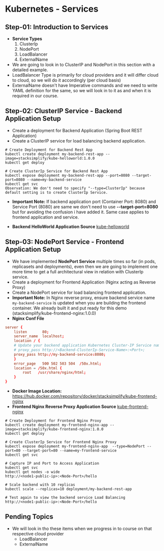 # Kubernetes - Services

## Step-01: Introduction to Services
- **Service Types**
  1. ClusterIp
  2. NodePort
  3. LoadBalancer
  4. ExternalName
- We are going to look in to ClusterIP and NodePort in this section with a detailed example. 
- LoadBalancer Type is primarily for cloud providers and it will differ cloud to cloud, so we will do it accordingly (per cloud basis)
- ExternalName doesn't have Imperative commands and we need to write YAML definition for the same, so we will look in to it as and when it is required in our course. 

## Step-02: ClusterIP Service - Backend Application Setup
- Create a deployment for Backend Application (Spring Boot REST Application)
- Create a ClusterIP service for load balancing backend application. 
```
# Create Deployment for Backend Rest App
kubectl create deployment my-backend-rest-app --image=stacksimplify/kube-helloworld:1.0.0 
kubectl get deploy

# Create ClusterIp Service for Backend Rest App
kubectl expose deployment my-backend-rest-app --port=8080 --target-port=8080 --name=my-backend-service
kubectl get svc
Observation: We don't need to specify "--type=ClusterIp" because default setting is to create ClusterIp Service. 
```
- **Important Note:** If backend application port (Container Port: 8080) and Service Port (8080) are same we don't need to use **--target-port=8080** but for avoiding the confusion i have added it. Same case applies to frontend application and service. 

- **Backend HelloWorld Application Source** [kube-helloworld](../00-Docker-Images/02-kube-backend-helloworld-springboot/kube-helloworld)


## Step-03: NodePort Service - Frontend Application Setup
- We have implemented **NodePort Service** multiple times so far (in pods, replicasets and deployments), even then we are going to implement one more time to get a full architectural view in relation with ClusterIp service. 
- Create a deployment for Frontend Application (Nginx acting as Reverse Proxy)
- Create a NodePort service for load balancing frontend application. 
- **Important Note:** In Nginx reverse proxy, ensure backend service name `my-backend-service` is updated when you are building the frontend container. We already built it and put ready for this demo (stacksimplify/kube-frontend-nginx:1.0.0)
- **Nginx Conf File**
```conf
server {
    listen       80;
    server_name  localhost;
    location / {
    # Update your backend application Kubernetes Cluster-IP Service name  and port below      
    # proxy_pass http://<Backend-ClusterIp-Service-Name>:<Port>;      
    proxy_pass http://my-backend-service:8080;
    }
    error_page   500 502 503 504  /50x.html;
    location = /50x.html {
        root   /usr/share/nginx/html;
    }
}
```
- **Docker Image Location:** https://hub.docker.com/repository/docker/stacksimplify/kube-frontend-nginx
- **Frontend Nginx Reverse Proxy Application Source** [kube-frontend-nginx](../00-Docker-Images/03-kube-frontend-nginx)
```
# Create Deployment for Frontend Nginx Proxy
kubectl create deployment my-frontend-nginx-app --image=stacksimplify/kube-frontend-nginx:1.0.0 
kubectl get deploy

# Create ClusterIp Service for Frontend Nginx Proxy
kubectl expose deployment my-frontend-nginx-app  --type=NodePort --port=80 --target-port=80 --name=my-frontend-service
kubectl get svc

# Capture IP and Port to Access Application
kubectl get svc
kubectl get nodes -o wide
http://<node1-public-ip>:<Node-Port>/hello

# Scale backend with 10 replicas
kubectl scale --replicas=10 deployment/my-backend-rest-app

# Test again to view the backend service Load Balancing
http://<node1-public-ip>:<Node-Port>/hello
```


## Pending Topics
- We will look in tho these items when we progress in to course on that respective cloud provider
  - LoadBalancer
  - ExternalName